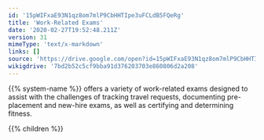 ```yaml
---
id: '15pWIFxaE93N1qz8om7mlP9CbHHTIpe3uFCLdB5FQeRg'
title: 'Work-Related Exams'
date: '2020-02-27T19:52:48.211Z'
version: 31
mimeType: 'text/x-markdown'
links: []
source: 'https://drive.google.com/open?id=15pWIFxaE93N1qz8om7mlP9CbHHTIpe3uFCLdB5FQeRg'
wikigdrive: '7bd2b52c5cf9bba91d376203703e860806d2a208'
---
```

{{% system-name %}} offers a variety of work-related exams designed to assist with the challenges of tracking travel requests, documenting pre-placement and new-hire exams, as well as certifying and determining fitness.

{{% children %}}
